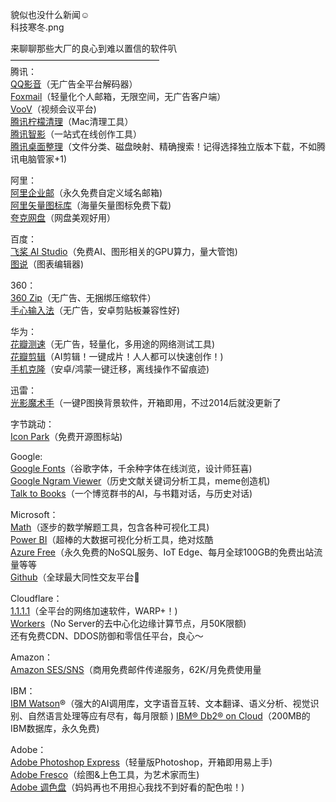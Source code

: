 貌似也没什么新闻☺︎  
科技寒冬.png

来聊聊那些大厂的良心到难以置信的软件叭  
—————————————————  
腾讯：  
    [QQ影音](https://player.qq.com/)（无广告全平台解码器）    
    [Foxmail](https://www.foxmail.com/)（轻量化个人邮箱，无限空间，无广告客户端）  
    [VooV](https://voovmeeting.com/)（视频会议平台)  
    [腾讯柠檬清理](https://lemon.qq.com/)（Mac清理工具）  
    [腾讯智影](https://zenvideo.qq.com/home)（一站式在线创作工具）  
    [腾讯桌面整理](https://guanjia.qq.com/product/zmzl/)（文件分类、磁盘映射、精确搜索！记得选择独立版本下载，不如腾讯电脑管家+1)  

阿里：  
[阿里企业邮](https://exmail.aliyun.com/free)（永久免费自定义域名邮箱)  
[阿里矢量图标库](https://www.iconfont.cn/)（海量矢量图标免费下载)  
[夸克网盘](https://pan.quark.cn/?chkey=undefined)（网盘美观好用）

百度：  
[飞桨 AI Studio](https://aistudio.baidu.com/aistudio/index)（免费AI、图形相关的GPU算力，量大管饱)  
[图说](https://tushuo.baidu.com/)（图表编辑器)

360：  
[360 Zip](http://www.360totalsecurity.com/360zip/)（无广告、无捆绑压缩软件）  
[手心输入法](https://www.xinshuru.com/)（无广告，安卓剪贴板兼容性好)

华为：  
[花瓣测速](https://consumer.huawei.com/cn/support/content/zh-cn15821163/)（无广告，轻量化，多用途的网络测试工具)  
[花瓣剪辑](https://consumer.huawei.com/cn/mobileservices/petalclip/)（AI剪辑！一键成片！人人都可以快速创作！)  
[手机克隆](https://consumer.huawei.com/cn/emui/clone/)（安卓/鸿蒙一键迁移，离线操作不留痕迹)

迅雷：  
[光影魔术手](http://www.neoimaging.cn/)（一键P图换背景软件，开箱即用，不过2014后就没更新了

字节跳动：  
[Icon Park](https://iconpark.oceanengine.com/home)（免费开源图标站)

Google:  
[Google Fonts](https://fonts.google.com/)（谷歌字体，千余种字体在线浏览，设计师狂喜)  
[Google Ngram Viewer](https://books.google.com/ngrams)（历史文献关键词分析工具，meme创造机)  
[Talk to Books](https://books.google.com/talktobooks/)（一个博览群书的AI，与书籍对话，与历史对话)

Microsoft：  
[Math](https://math.microsoft.com/)（逐步的数学解题工具，包含各种可视化工具)  
[Power BI](https://powerbi.microsoft.com/)（超棒的大数据可视化分析工具，绝对炫酷  
[Azure Free](https://azure.microsoft.com/zh-cn/free/)（永久免费的NoSQL服务、IoT Edge、每月全球100GB的免费出站流量等等  
[Github](https://github.com/)（全球最大同性交友平台🌚

Cloudflare：  
[1.1.1.1](https://1.1.1.1/)（全平台的网络加速软件，WARP+！)  
[Workers](https://www.cloudflare.com/zh-cn/products/workers/)（No Server的去中心化边缘计算节点，月50K限额)  
还有免费CDN、DDOS防御和零信任平台，良心～

Amazon：  
[Amazon SES/SNS](https://aws.amazon.com/cn/free/)（商用免费邮件传递服务，62K/月免费使用量

IBM：  
[IBM Watson](https://www.ibm.com/cloud/free)®（强大的AI调用库，文字语音互转、文本翻译、语义分析、视觉识别、自然语言处理等应有尽有，每月限额 ) 
[IBM® Db2® on Cloud](https://www.ibm.com/cloud/free)（200MB的IBM数据库，永久免费)

Adobe：  
[Adobe Photoshop Express](https://www.microsoft.com/store/productId/9WZDNCRFJ27N)（轻量版Photoshop，开箱即用易上手)  
[Adobe Fresco](https://apps.microsoft.com/store/detail/XP8C8R0ZKZR27V)（绘图&上色工具，为艺术家而生)  
[Adobe 调色盘](https://color.adobe.com/zh/create)（妈妈再也不用担心我找不到好看的配色啦！)